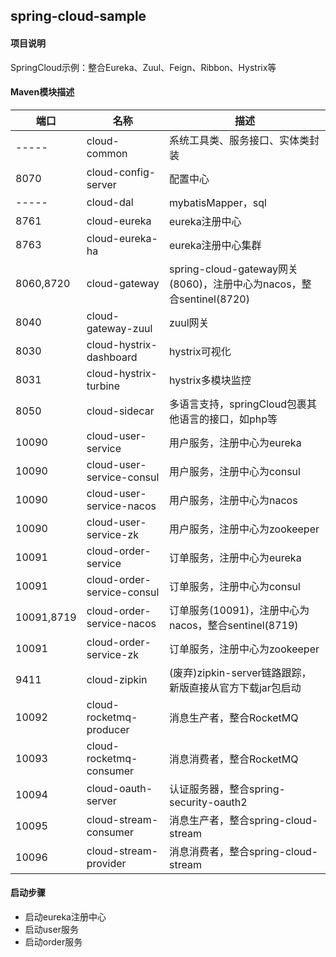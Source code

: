 ## spring-cloud-sample

#### 项目说明
SpringCloud示例：整合Eureka、Zuul、Feign、Ribbon、Hystrix等

#### Maven模块描述

| 端口 | 名称 | 描述 |
| --- | --- | --- |
| -----      | cloud-common               | 系统工具类、服务接口、实体类封装 |
| 8070       | cloud-config-server        | 配置中心 |
| -----      | cloud-dal                  | mybatisMapper，sql |
| 8761       | cloud-eureka               | eureka注册中心 |
| 8763       | cloud-eureka-ha            | eureka注册中心集群 |
| 8060,8720  | cloud-gateway              | spring-cloud-gateway网关(8060)，注册中心为nacos，整合sentinel(8720) |
| 8040       | cloud-gateway-zuul         | zuul网关 |
| 8030       | cloud-hystrix-dashboard    | hystrix可视化 |
| 8031       | cloud-hystrix-turbine      | hystrix多模块监控 |
| 8050       | cloud-sidecar              | 多语言支持，springCloud包裹其他语言的接口，如php等 |
| 10090      | cloud-user-service         | 用户服务，注册中心为eureka |
| 10090      | cloud-user-service-consul  | 用户服务，注册中心为consul |
| 10090      | cloud-user-service-nacos   | 用户服务，注册中心为nacos |
| 10090      | cloud-user-service-zk      | 用户服务，注册中心为zookeeper |
| 10091      | cloud-order-service        | 订单服务，注册中心为eureka |
| 10091      | cloud-order-service-consul | 订单服务，注册中心为consul |
| 10091,8719 | cloud-order-service-nacos  | 订单服务(10091)，注册中心为nacos，整合sentinel(8719) |
| 10091      | cloud-order-service-zk     | 订单服务，注册中心为zookeeper |
| 9411       | cloud-zipkin               | (废弃)zipkin-server链路跟踪，新版直接从官方下载jar包启动 |
| 10092      | cloud-rocketmq-producer    | 消息生产者，整合RocketMQ |
| 10093      | cloud-rocketmq-consumer    | 消息消费者，整合RocketMQ |
| 10094      | cloud-oauth-server         | 认证服务器，整合spring-security-oauth2 |
| 10095      | cloud-stream-consumer      | 消息生产者，整合spring-cloud-stream |
| 10096      | cloud-stream-provider      | 消息消费者，整合spring-cloud-stream |

#### 启动步骤
- 启动eureka注册中心
- 启动user服务
- 启动order服务